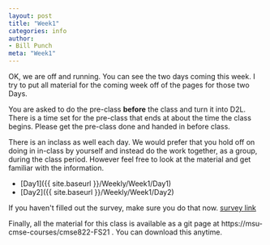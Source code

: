 ```yaml
---
layout: post
title: "Week1"
categories: info
author:
- Bill Punch
meta: "Week1"
---
```


OK, we are off and running. You can see the two days coming this
week. I try to put all material for the coming week off of the pages
for those two Days.

You are asked to do the pre-class **before** the class and turn it
into D2L. There is a time set for the pre-class that ends at about the
time the class begins. Please get the pre-class done and handed in
before class.

There is an inclass as well each day. We would prefer that you hold
off on doing in in-class by yourself and instead do the work together,
as a group, during the class period. However feel free to look at the
material and get familiar with the information. 

- [Day1]({{ site.baseurl }}/Weekly/Week1/Day1) 
- [Day2]({{ site.baseurl }}/Weekly/Week1/Day2) 

If you haven't filled out the survey, make sure you do that now.
[survey link](https://docs.google.com/forms/d/e/1FAIpQLScNrBSEy66HVweYwTNIS8b5vyYnRviaVEqZRsQDcO4rhSnqYQ/viewform?usp=sf_link) 

Finally, all the material for this class is available as a git page at https://msu-cmse-courses/cmse822-FS21 . You can download this anytime.
